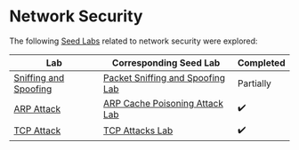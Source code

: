 # Network Security

The following [Seed Labs](https://github.com/seed-labs/seed-labs) related to network security were explored:

| Lab                                                                                                                   | Corresponding Seed Lab              | Completed          |
| ----------------------------------------------------------------------------------------------------------------------| ----------------------------------- | ------------------ |
| [Sniffing and Spoofing](Sniffing_Spoofing/)   | [Packet Sniffing and Spoofing Lab](https://seedsecuritylabs.org/Labs_20.04//Networking/Sniffing_Spoofing/)  |  Partially         | 
| [ARP Attack](ARP_Attack/)                     | [ARP Cache Poisoning Attack Lab](https://seedsecuritylabs.org/Labs_20.04/Networking/ARP_Attack/)            | :heavy_check_mark: |
| [TCP Attack](TCP_Attack/)                     | [TCP Attacks Lab](https://seedsecuritylabs.org/Labs_20.04//Networking/TCP_Attacks/)                         | :heavy_check_mark: |